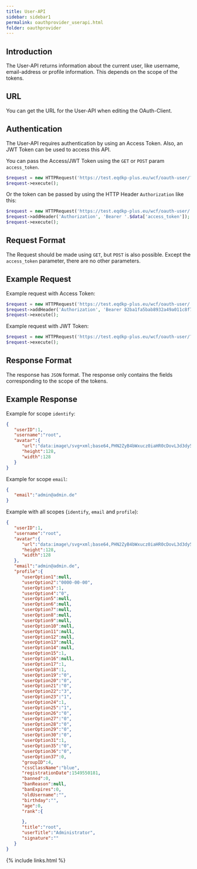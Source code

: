 ```yaml
---
title: User-API
sidebar: sidebar1
permalink: oauthprovider_userapi.html
folder: oauthprovider
---
```


## Introduction

The User-API returns information about the current user, like username, email-address or profile information. This depends on the scope of the tokens.

## URL
You can get the URL for the User-API when editing the OAuth-Client.

## Authentication

The User-API requires authentication by using an Access Token. Also, an JWT Token can be used to access this API.

You can pass the Access/JWT Token using the `GET` or `POST` param `access_token`.

```php
$request = new HTTPRequest('https://test.eqdkp-plus.eu/wcf/oauth-user/?access_token='.$data['access_token']);
$request->execute();
```

Or the token can be passed by using the HTTP Header `Authorization` like this:

```php
$request = new HTTPRequest('https://test.eqdkp-plus.eu/wcf/oauth-user/');
$request->addHeader('Authorization', 'Bearer '.$data['access_token']);
$request->execute();
```

## Request Format

The Request should be made using `GET`, but `POST` is also possible.
Except the `access_token` parameter, there are no other parameters.

## Example Request

Example request with Access Token:

```php
$request = new HTTPRequest('https://test.eqdkp-plus.eu/wcf/oauth-user/');
$request->addHeader('Authorization', 'Bearer 82ba1fa5bab8932a49a011c8f7004a17ee0b134c906ecf478804c79fc18ca6d2d72fd87c299f507370d2e054e79d9e887543');
$request->execute();
```

Example request with JWT Token:

```php
$request = new HTTPRequest('https://test.eqdkp-plus.eu/wcf/oauth-user/?access_token=eyJ0eXAiOiJKV1QiLCJhbGciOiJIUzI1NiJ9.eyJpc3MiOiJodHRwOlwvXC9sb2NhbGhvc3RcL3NvbnN0aWdlXC9mb3J1bTUuMS43XC91cGxvYWRcLyIsImF1ZCI6Imh0dHA6XC9cL2xvY2FsaG9zdFwvc29uc3RpZ2VcL2ZvcnVtNS4xLjdcL3VwbG9hZFwvIiwiaWF0IjoxNTY5MTYxNDI5LCJuYmYiOjE1NjkxNjEzNjksImV4cCI6MTU2OTE2MzIyOSwiZGF0YSI6eyJjbGllbnRJRCI6IjE0MjE1ODkxOTgiLCJzY29wZSI6ImlkZW50aWZ5IGVtYWlsIHByb2ZpbGUiLCJ1c2VySUQiOjEsInVzZXJuYW1lIjoicm9vdCIsImVtYWlsIjoiYWRtaW5AYWRtaW4uZGUifX0.8agUuQAqoqBRHo5wHJRQMtSJHmvNfVBd7s1eURdVHw8');
$request->execute();
```

## Response Format

The response has `JSON` format. The response only contains the fields corresponding to the scope of the tokens.

## Example Response

Example for scope `identify`:

```json
{ 
   "userID":1,
   "username":"root",
   "avatar":{ 
      "url":"data:image\/svg+xml;base64,PHN2ZyB4bWxucz0iaHR0cDovL3d3dy53My5vcmcvMjAwMC9zdmciIHZpZXdCb3g9IjAgMCAxNiAxNiIgd2lkdGg9IjEyOCIgaGVpZ2h0PSIxMjgiPjxwYXRoIGZpbGw9IiNkYzc2ZTkiIGQ9Ik0wIDBoMTZ2MTZIMHoiLz48dGV4dCB4PSI4IiB5PSI4IiBmaWxsPSIjZmZmIiB0ZXh0LWFuY2hvcj0ibWlkZGxlIiBkeT0iLjNlbSIgZm9udC1mYW1pbHk9IkFyaWFsIiBmb250LXNpemU9IjciPlJPPC90ZXh0Pjwvc3ZnPg==",
      "height":128,
      "width":128
   }
}
```

Example for scope `email`:

```json
{ 
   "email":"admin@admin.de"
}
```


Example with all scopes (`identify`, `email` and `profile`):

```json
{ 
   "userID":1,
   "username":"root",
   "avatar":{ 
      "url":"data:image\/svg+xml;base64,PHN2ZyB4bWxucz0iaHR0cDovL3d3dy53My5vcmcvMjAwMC9zdmciIHZpZXdCb3g9IjAgMCAxNiAxNiIgd2lkdGg9IjEyOCIgaGVpZ2h0PSIxMjgiPjxwYXRoIGZpbGw9IiNkYzc2ZTkiIGQ9Ik0wIDBoMTZ2MTZIMHoiLz48dGV4dCB4PSI4IiB5PSI4IiBmaWxsPSIjZmZmIiB0ZXh0LWFuY2hvcj0ibWlkZGxlIiBkeT0iLjNlbSIgZm9udC1mYW1pbHk9IkFyaWFsIiBmb250LXNpemU9IjciPlJPPC90ZXh0Pjwvc3ZnPg==",
      "height":128,
      "width":128
   },
   "email":"admin@admin.de",
   "profile":{ 
      "userOption1":null,
      "userOption2":"0000-00-00",
      "userOption3":1,
      "userOption4":"0",
      "userOption5":null,
      "userOption6":null,
      "userOption7":null,
      "userOption8":null,
      "userOption9":null,
      "userOption10":null,
      "userOption11":null,
      "userOption12":null,
      "userOption13":null,
      "userOption14":null,
      "userOption15":1,
      "userOption16":null,
      "userOption17":1,
      "userOption18":1,
      "userOption19":"0",
      "userOption20":"0",
      "userOption21":"0",
      "userOption22":"3",
      "userOption23":"1",
      "userOption24":1,
      "userOption25":"1",
      "userOption26":"0",
      "userOption27":"0",
      "userOption28":"0",
      "userOption29":"0",
      "userOption30":"0",
      "userOption31":1,
      "userOption35":"0",
      "userOption36":"0",
      "userOption37":0,
      "groupID":4,
      "cssClassName":"blue",
      "registrationDate":1549550181,
      "banned":0,
      "banReason":null,
      "banExpires":0,
      "oldUsername":"",
      "birthday":"",
      "age":0,
      "rank":{ 

      },
      "title":"root",
      "userTitle":"Administrator",
      "signature":""
   }
}
```


{% include links.html %}
